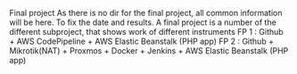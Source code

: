 Final project
As there is no dir for the final project, all common information will be here. To fix the date and results.
A final project is a number of the different subproject, that shows work of different instruments
FP 1 : Github + AWS CodePipeline + AWS Elastic Beanstalk  (PHP app)
FP 2 : Github + Mikrotik(NAT) + Proxmos + Docker + Jenkins + AWS Elastic Beanstalk (PHP app)
